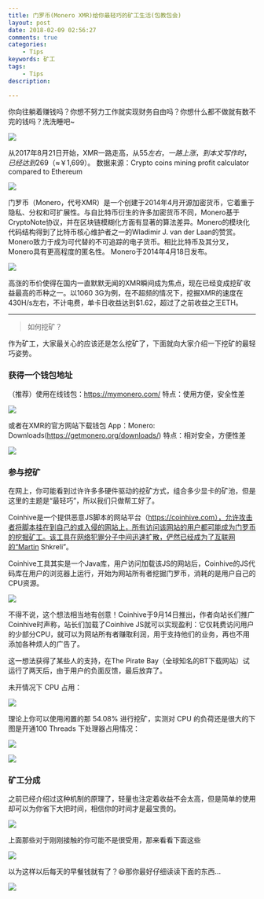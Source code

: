 ```yaml
---
title: 门罗币(Monero XMR)给你最轻巧的矿工生活(包教包会)
layout: post
date: 2018-02-09 02:56:27
comments: true
categories:
	- Tips
keywords: 矿工
tags:
	- Tips
description: 

---
```

你向往躺着赚钱吗？你想不努力工作就实现财务自由吗？你想什么都不做就有数不完的钱吗？洗洗睡吧~                                                                                                                        

<!-- more -->

![](https://user-gold-cdn.xitu.io/2018/2/9/16177849eebb3a9b?w=590&h=233&f=png&s=98183)

从2017年8月21日开始，XMR一路走高，从$55左右，一路上涨，到本文写作时，已经达到$269（≈￥1,699）。
数据来源：Crypto coins mining profit calculator compared to Ethereum

![](https://user-gold-cdn.xitu.io/2018/2/9/16177849ee7eb520?w=1183&h=564&f=png&s=99950)

门罗币（Monero，代号XMR）是一个创建于2014年4月开源加密货币，它着重于隐私、分权和可扩展性。与自比特币衍生的许多加密货币不同，Monero基于CryptoNote协议，并在区块链模糊化方面有显著的算法差异。Monero的模块化代码结构得到了比特币核心维护者之一的Wladimir J. van der Laan的赞赏。
Monero致力于成为可代替的不可追踪的电子货币。相比比特币及其分叉，Monero具有更高程度的匿名性。 Monero于2014年4月18日发布。

![](https://user-gold-cdn.xitu.io/2018/2/9/1617784a400a62af?w=144&h=199&f=png&s=15846)

高涨的币价使得在国内一直默默无闻的XMR瞬间成为焦点，现在已经变成挖矿收益最高的币种之一。以1060 3G为例，在不超频的情况下，挖掘XMR的速度在430H/s左右，不计电费，单卡日收益达到$1.62，超过了之前收益之王ETH。

---

> 如何挖矿？

作为矿工，大家最关心的应该还是怎么挖矿了，下面就向大家介绍一下挖矿的最轻巧姿势。

### 获得一个钱包地址

（推荐）使用在线钱包：https://mymonero.com/ 
特点：使用方便，安全性差

![](https://user-gold-cdn.xitu.io/2018/2/9/16177849eeb2720d?w=993&h=399&f=png&s=350089)

或者在XMR的官方网站下载钱包 App：Monero: Downloads(https://getmonero.org/downloads/)
特点：相对安全，方便性差

![](https://user-gold-cdn.xitu.io/2018/2/9/1617784a3919c562?w=988&h=282&f=png&s=51516)

### 参与挖矿

在网上，你可能看到过许许多多硬件驱动的挖矿方式，组合多少显卡的矿池，但是这里的主题是“最轻巧”，所以我们只做帮工好了。

Coinhive是一个提供恶意JS脚本的网站平台（https://coinhive.com），允许攻击者将脚本挂在到自己的或入侵的网站上，所有访问该网站的用户都可能成为门罗币的挖掘矿工。该工具在网络犯罪分子中间迅速扩散，俨然已经成为了互联网的“Martin Shkreli”。

Coinhive工具其实是一个Java库，用户访问加载该JS的网站后，Coinhive的JS代码库在用户的浏览器上运行，开始为网站所有者挖掘门罗币，消耗的是用户自己的CPU资源。

![](https://user-gold-cdn.xitu.io/2018/2/9/16177849e9996014?w=694&h=246&f=png&s=35180)

不得不说，这个想法相当地有创意！Coinhive于9月14日推出，作者向站长们推广Coinhive时声称，站长们加载了Coinhive JS就可以实现盈利：它仅耗费访问用户的少部分CPU，就可以为网站所有者赚取利润，用于支持他们的业务，再也不用添加各种烦人的广告了。

这一想法获得了某些人的支持，在The Pirate Bay（全球知名的BT下载网站）试运行了两天后，由于用户的负面反馈，最后放弃了。

未开情况下 CPU 占用：

![](https://user-gold-cdn.xitu.io/2018/2/9/1617784a38f0b95b?w=551&h=101&f=png&s=18962)

理论上你可以使用闲置的那 54.08% 进行挖矿，实测对 CPU 的负荷还是很大的下图是开通100 Threads 下处理器占用情况：

![](https://user-gold-cdn.xitu.io/2018/2/9/16177849ee861e4e?w=310&h=303&f=png&s=22429)

![](https://user-gold-cdn.xitu.io/2018/2/9/1617784a5e08ff4d?w=447&h=73&f=png&s=15696)

### 矿工分成

之前已经介绍过这种机制的原理了，轻量也注定着收益不会太高，但是简单的使用却可以为你省下大把时间，相信你的时间才是最宝贵的。

![](https://user-gold-cdn.xitu.io/2018/2/9/1617784a38a23d26?w=1159&h=470&f=png&s=71759)

上面那些对于刚刚接触的你可能不是很受用，那来看看下面这些

![](https://user-gold-cdn.xitu.io/2018/2/9/1617784a42d7ff8c?w=1171&h=307&f=png&s=59797)

以为这样以后每天的早餐钱就有了？😆那你最好仔细读读下面的东西...

![](https://user-gold-cdn.xitu.io/2018/2/9/16177849ee6084ce?w=745&h=284&f=png&s=90476)
